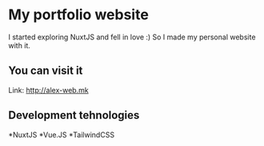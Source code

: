 # My portfolio website

I started exploring NuxtJS and fell in love :) So I made my personal website with it.

## You can visit it

Link: http://alex-web.mk


## Development tehnologies

*NuxtJS
*Vue.JS
*TailwindCSS
